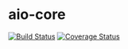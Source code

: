 # aio-core

[![Build Status](https://travis-ci.org/netragazzo/aio-core.svg?branch=master)](https://travis-ci.org/netragazzo/aio-core)
[![Coverage Status](https://coveralls.io/repos/github/netragazzo/aio-core/badge.svg?branch=master)](https://coveralls.io/github/netragazzo/aio-core?branch=master)
